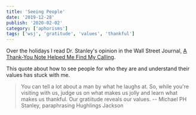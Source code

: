 ```yaml
---
title: 'Seeing People'
date: '2019-12-28'
publish: '2020-02-02'
category: ['aphorisms']
tags: ['wsj', 'gratitude', 'values', 'thankful']
---
```


Over the holidays I read Dr. Stanley's opinion in the Wall Street Journal, [A Thank-You Note Helped Me Find My Calling](https://www.wsj.com/articles/a-thank-you-note-helped-me-find-my-calling-11577484308).

This quote about how to see people for who they are and understand their values has stuck with me.

> You can tell a lot about a man by what he laughs at. So, while you're visiting with us, judge us on what makes us jolly and learn what makes us thankful. Our gratiitude reveals our values.
> -- Michael PH Stanley, paraphrasing Hughlings Jackson
